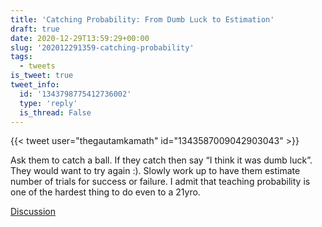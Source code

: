 ```yaml
---
title: 'Catching Probability: From Dumb Luck to Estimation'
draft: true
date: 2020-12-29T13:59:29+00:00
slug: '202012291359-catching-probability'
tags:
  - tweets
is_tweet: true
tweet_info:
  id: '1343798775412736002'
  type: 'reply'
  is_thread: False
---
```




{{< tweet user="thegautamkamath" id="1343587009042903043" >}}

Ask them to catch a ball. If they catch then say “I think it was dumb luck”. They would want to try again :). Slowly work up to have them estimate number of trials for success or failure. I admit that teaching probability is one of the hardest thing to do even to a 21yro.

[Discussion](https://x.com/sytelus/status/1343798775412736002)

